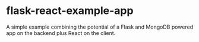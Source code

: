 # flask-react-example-app

A simple example combining the potential of a Flask and MongoDB powered app on the backend plus React on the client.
